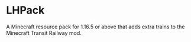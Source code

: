 # LHPack
A Minecraft resource pack for 1.16.5 or above that adds extra trains to the Minecraft Transit Railway mod.
